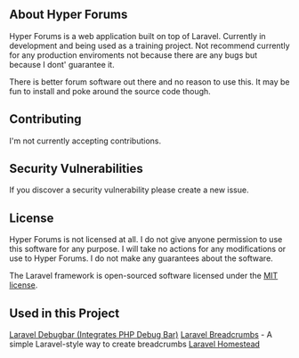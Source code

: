 ## About Hyper Forums

Hyper Forums is a web application built on top of Laravel. Currently in development and being used as a training project. Not recommend currently for any production enviroments not because there are any bugs but because I dont' guarantee it.

There is better forum software out there and no reason to use this. It may be fun to install and poke around the source code though.


## Contributing

I'm not currently accepting contributions.

## Security Vulnerabilities

If you discover a security vulnerability please create a new issue.

## License

Hyper Forums is not licensed at all. I do not give anyone permission to use this software for any purpose. I will take no actions for any modifications or use to Hyper Forums. I do not make any guarantees about the software.

The Laravel framework is open-sourced software licensed under the [MIT license](http://opensource.org/licenses/MIT).

## Used in this Project

[Laravel Debugbar (Integrates PHP Debug Bar)](https://github.com/barryvdh/laravel-debugbar)
[Laravel Breadcrumbs](https://github.com/davejamesmiller/laravel-breadcrumbs) - A simple Laravel-style way to create breadcrumbs
[Laravel Homestead](https://github.com/laravel/homestead)